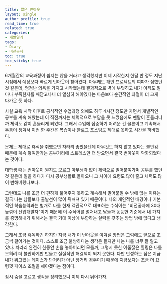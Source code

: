 ```yaml
---
title: 짧은 번아웃
layout: single
author_profile: true
read_time: true
related: true
categories:
- 개발일기
tags:
- Diary
- 비전공자
toc: true
toc_sticky: true
---
```




6개월간의 교육과정이 쉽지는 않을 거라고 생각했지만 이제 시작한지 한달 반 정도 지난 시점에서 예상보다 빠르게 번아웃이 찾아왔다. 아무래도 개인 프로젝트의 여파가 심했던 것 같은데, 엄청난 의욕을 가지고 시작했는데 결과적으로 벽에 부딪히고 내가 아직도 얼마나 부족한지를 깨닫고나니 더 열심히 해야겠다는 마음보다 순간적인 좌절이 더 크게 다가온 듯 하다.

사실 교육 시작 이후로 공식적인 수업과정 외에도 하루 4시간 정도만 자면서 개별적인 공부를 계속 해왔는데 이 직전까지는 체력적으로 부담을 못 느꼈음에도 멘탈이 흔들리니까 체력도 같이 흔들리게 되었다. 그래서 수업에 집중하기 어려운 건 물론이고 계속해서 두통이 생겨서 이번 한 주간은 복습이나 블로그 포스팅도 제대로 못하고 시간을 허비했다.

문제는 제대로 휴식을 취했으면 차라리 좋았을텐데 아무것도 하지 않고 있다는 불안감 때문에 계속 쌓여만가는 공부거리에 스트레스만 더 받으면서 결국 번아웃이 악화되었다는 것이다.

대학생 때는 번아웃이 뭔지도 모르고 아무생각 없이 체력으로 밀어붙여가며 공부를 했던 것 같은데 일을 하다가 다시 공부생활로 돌아오니 그 사이에 요령도 많이 줄고 체력도 많이 변해버렸나보다.

그런데도 나를 조금 더 편하게 풀어주지 못하고 계속해서 밀어붙일 수 밖에 없는 이유는 결국 나는 남들보다 출발선이 많이 뒤쳐져 있기 때문이다. 나의 개인적인 배경이나 기본적인 학습능력과는 별개로 나를 현재 객관적으로 대표하는 수식어는 "비전공자에 30대 늦깎이 신입개발자"이기 때문에 이 수식어를 떨쳐내고 남들과 동등한 기준에서 내 가치를 증명해내기 위해서는 결국 기대 이상에 부합하는 실력을 갖추는 방법 밖에 없다고 생각한다.

그래서 조금 혹독하긴 하지만 지금 내가 이 번아웃을 이겨낼 방법은 그럼에도 앞으로 조금씩 걸어가는 것이다. 스스로 조금 불쌍하다는 생각은 들지만 나는 나를 너무 잘 알고 있다. 차라리 완전히 한동안 손을 놓아버리면 모를까, 그렇지 못한 어줍잖은 힐링은 나를 오히려 더 불안하게만 만들고 실질적인 해결책이 되지 못한다. 다만 반성하는 점은 지금 내가 뛰고있는 레이스가 단거리가 아닌 장거리 경주이기 때문에 지금보다는 조금 더 요령껏 페이스 조절을 해야겠다는 점이다.

잠시 숨을 고르고 생각을 정리했으니 이제 다시 뛰어가자.